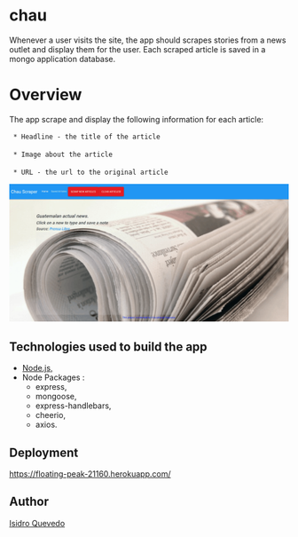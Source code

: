 # chau

Whenever a user visits the site, the app should scrapes stories from a news outlet and display them for the user. Each scraped article is saved in a mongo application database.

# Overview

The app scrape and display the following information for each article:

     * Headline - the title of the article

     * Image about the article

     * URL - the url to the original article


![](/public/assets/img/scrap.gif)

 ## Technologies used to build the app

   - [Node.js,](https://nodejs.org/en/)
   - Node Packages :
     - express,
     - mongoose,
     - express-handlebars,
     - cheerio,
     - axios.


## Deployment

https://floating-peak-21160.herokuapp.com/

## Author

[Isidro Quevedo](https://iquevedom.github.io/My_Bio/)